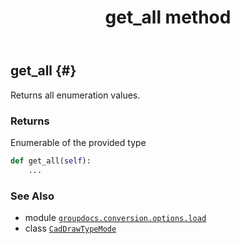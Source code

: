 ﻿---
title: get_all method
second_title: GroupDocs.Conversion for Python via .NET API References
description: 
type: docs
weight: 40
url: /python-net/groupdocs.conversion.options.load/caddrawtypemode/get_all/
is_root: false
---

## get_all {#}

Returns all enumeration values.


### Returns 


Enumerable of the provided type


```python
def get_all(self):
    ...
```





### See Also
* module [`groupdocs.conversion.options.load`](../../)
* class [`CadDrawTypeMode`](/conversion/python-net/groupdocs.conversion.options.load/caddrawtypemode)
